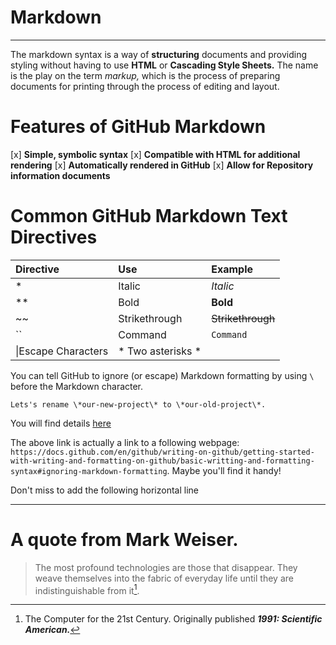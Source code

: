 # **Markdown**
***
The markdown syntax is a way of **structuring** documents and providing styling without having to use **HTML** or **Cascading Style Sheets.** The name is the play on the term *markup,* which is the process of preparing documents for printing through the process of editing and layout.

# **Features of GitHub Markdown**
[x] **Simple, symbolic syntax**
[x] **Compatible with HTML for additional rendering**
[x] **Automatically rendered in GitHub**
[x] **Allow for Repository information documents**

# **Common GitHub Markdown Text Directives**
**Directive**|**Use**|**Example**
:---|:---|:---
\*|Italic|*Italic*
\*\*|Bold|**Bold**
\~\~|Strikethrough|~~Strikethrough~~
\`\`|Command|`Command`
\\|Escape Characters|\* Two asterisks \*

You can tell GitHub to ignore (or escape) Markdown formatting by using `\` before the Markdown character.

`Lets's rename \*our-new-project\* to \*our-old-project\*.`

You will find details [here](https://docs.github.com/en/github/writing-on-github/getting-started-with-writing-and-formatting-on-github/basic-writting-and-formatting-syntax#ignoring-markdown-formatting)

The above link is actually a link to a following webpage: `https://docs.github.com/en/github/writing-on-github/getting-started-with-writing-and-formatting-on-github/basic-writting-and-formatting-syntax#ignoring-markdown-formatting`.
Maybe you'll find it handy!

Don't miss to add the following horizontal line
***
# **A quote from Mark Weiser.**
>The most profound technologies are those that disappear. They weave themselves into the fabric of everyday life until they are indistinguishable from it[^1].

[^1]:The Computer for the 21st Century. Originally published **_1991: Scientific American._**











    












